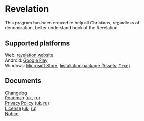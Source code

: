 # Revelation
This program has been created to help all Christians, regardless of denomination, better understand book of the Revelation.

## Supported platforms

Web: [revelation.website](https://www.revelation.website)  
Android: [Google Play](https://play.google.com/store/apps/details?id=ai11.link.revelation)  
Windows: [Microsoft Store](https://apps.microsoft.com/detail/9NXHRR2P4087), [Installation package (Assets; *.exe)](https://github.com/karnauhov/Revelation/releases/latest)  

## Documents

[Changelog](./CHANGELOG.md)  
[Roadmap](https://www.revelation.website/demo/en.html#roadmap) ([uk](https://www.revelation.website/demo/uk.html#roadmap), [ru](https://www.revelation.website/demo/ru.html#roadmap))  
[Privacy Policy](./assets/data/topics/privacy_policy_en.md) ([uk](./assets/data/topics/privacy_policy_uk.md), [ru](./assets/data/topics/privacy_policy_ru.md))  
[License](./assets/data/topics/license_en.md) ([uk](./assets/data/topics/license_uk.md), [ru](./assets/data/topics/license_ru.md))  
[Notice](./NOTICE)  
